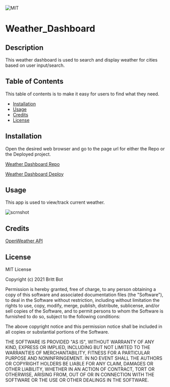 ![MIT](https://img.shields.io/badge/License-MIT-yellow.svg)
# Weather_Dashboard
## Description 

This weather dashboard is used to search and display weather for cities based on user input/search.

## Table of Contents 

This table of contents is to make it easy for users to find what they need.

* [Installation](#installation)
* [Usage](#usage)
* [Credits](#credits)
* [License](#license)


## Installation

Open the desired web browser and go to the page url for either the Repo or the Deployed project.

[Weather Dashboard Repo](https://github.com/britt-bot/Weather_Dashboard)

[Weather Dashboard Deploy](https://britt-bot.github.io/Weather_Dashboard)


## Usage 

This app is used to view/track current weather.

![scrnshot](https://user-images.githubusercontent.com/77466708/133945138-78529193-c1b7-4026-a1d1-a17dad9a4c4a.png)


## Credits

[OpenWeather API](https://openweathermap.org/api)


## License

MIT License

Copyright (c) 2021 Britt Bot

Permission is hereby granted, free of charge, to any person obtaining a copy
of this software and associated documentation files (the "Software"), to deal
in the Software without restriction, including without limitation the rights
to use, copy, modify, merge, publish, distribute, sublicense, and/or sell
copies of the Software, and to permit persons to whom the Software is
furnished to do so, subject to the following conditions:

The above copyright notice and this permission notice shall be included in all
copies or substantial portions of the Software.

THE SOFTWARE IS PROVIDED "AS IS", WITHOUT WARRANTY OF ANY KIND, EXPRESS OR
IMPLIED, INCLUDING BUT NOT LIMITED TO THE WARRANTIES OF MERCHANTABILITY,
FITNESS FOR A PARTICULAR PURPOSE AND NONINFRINGEMENT. IN NO EVENT SHALL THE
AUTHORS OR COPYRIGHT HOLDERS BE LIABLE FOR ANY CLAIM, DAMAGES OR OTHER
LIABILITY, WHETHER IN AN ACTION OF CONTRACT, TORT OR OTHERWISE, ARISING FROM,
OUT OF OR IN CONNECTION WITH THE SOFTWARE OR THE USE OR OTHER DEALINGS IN THE
SOFTWARE.
